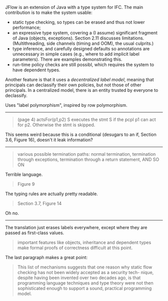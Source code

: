 JFlow is an extension of Java with a type system for IFC.
The main contribution is to make the system usable:

- static type checking, so types can be erased and thus not lower performance;
- an expressive type system, covering a (I assume) significant fragment of Java
  (objects, exceptions). Section 2.11 discusses limitations.
  (Multithreading, side channels (timing and OOM), the usual culprits.)
- type inference, and carefully designed defaults so annotations are
  unnecessary in simple cases (e.g., where to add implicit label parameters).
  There are examples demonstrating this.
- run-time policy checks are still possibl, which requires the
  system to have dependent types.

Another feature is that it uses a *decentralized label model*, meaning that
principals can declassify their own policies, but not those of other
principals. In a centralized model, there is an entity trusted by everyone to
declassify.

Uses "label polymorphism", inspired by row polymorphism.

---

> (page 4)
> actsFor(p1,p2) S executes the stmt S if the pcpl p1 can act for p2.
> Otherwise the stmt is skipped.

This seems weird because this is a conditional
(desugars to an if, Section 3.6, Figure 16), doesn't it leak information?

---

> various possible termination paths: normal termination, termination through
> exceptions, termination through a return statement, AND SO ON

Terrible language.

> Figure 9

The typing rules are actually pretty readable.

> Section 3.7, Figure 14

Oh no.

---

The translation just erases labels everywhere, except where they are passed as
first-class values.

> important features like objects, inheritance and dependent types make formal
> proofs of correctness difficult at this point.

The last paragraph makes a great point:

> This list of mechanisms suggests that one reason why static
> flow checking has not been widely accepted as a security tech-
> nique, despite having been invented over two decades ago, is
> that programming language techniques and type theory were
> not then sophisticated enough to support a sound, practical
> programming model.

